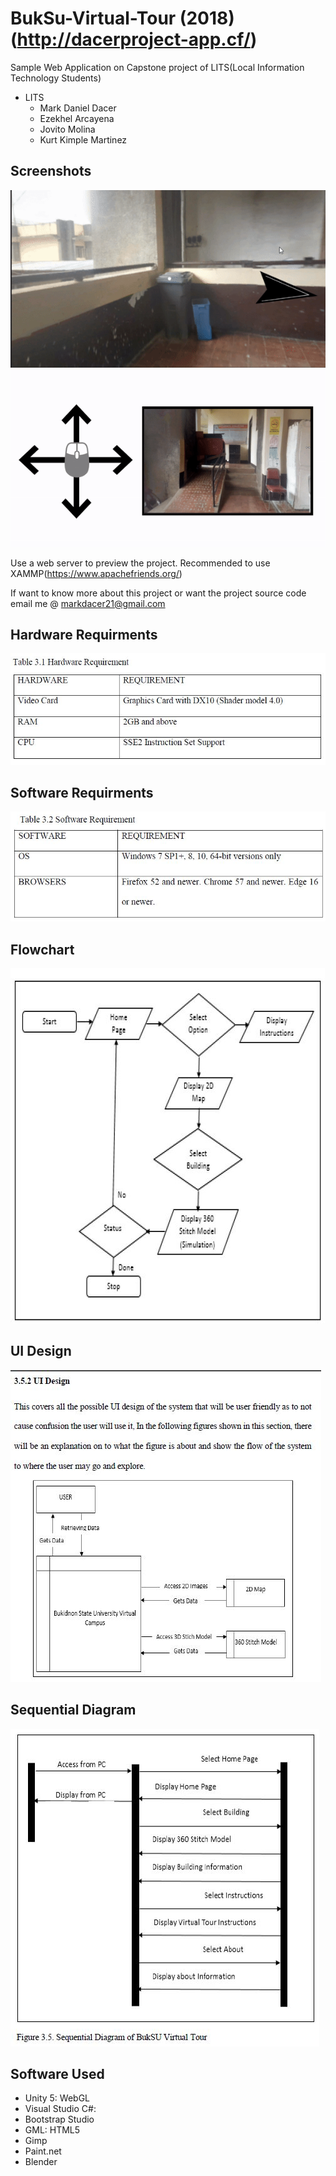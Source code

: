 # BukSu-Virtual-Tour (2018)(http://dacerproject-app.cf/)
Sample Web Application on Capstone project of LITS(Local Information Technology Students)
* LITS
  * Mark Daniel Dacer
  * Ezekhel Arcayena
  * Jovito Molina
  * Kurt Kimple Martinez

## Screenshots
![evidence](/images/ezgif.com-video-to-gif.gif) ![evidence](/images/ezgif.com-video-to-gif(1).gif)

Use a web server to preview the project. Recommended to use XAMMP(https://www.apachefriends.org/)

If want to know more about this project or want the project source code email me @ markdacer21@gmail.com

## Hardware Requirments
![hard_req](/images/hardware_requirments.JPG)

## Software Requirments
![soft_req](/images/software_requirments.JPG)

## Flowchart
![flow](/images/Flowchart_.JPG)

## UI Design
![flow](/images/UI_Design.JPG)

## Sequential Diagram
![seq](/images/Sequential_Diagram.JPG)

## Software Used
  * Unity 5: WebGL
  * Visual Studio C#:
  * Bootstrap Studio
  * GML: HTML5
  * Gimp
  * Paint.net
  * Blender

